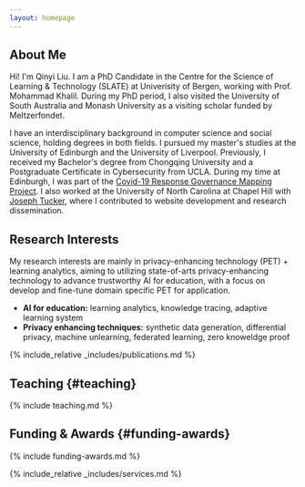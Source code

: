 ```yaml
---
layout: homepage
---
```


## About Me

Hi! I'm Qinyi Liu. I am a PhD Candidate in the Centre for the Science of Learning & Technology (SLATE) at Univerisity of Bergen, working with Prof. Mohammad Khalil. During my PhD period, I also visited the University of South Australia and Monash University as a visiting scholar funded by Meltzerfondet. 


I have an interdisciplinary background in computer science and social science, holding degrees in both fields. I pursued my master's studies at the University of Edinburgh and the University of Liverpool. Previously, I received my Bachelor's degree from Chongqing University and a Postgraduate Certificate in Cybersecurity from UCLA. During my time at Edinburgh, I was part of the [Covid-19 Response Governance Mapping Project](https://efi.ed.ac.uk/covid-19-response-governance-mapping/). I also worked at the University of North Carolina at Chapel Hill with [Joseph Tucker](https://www.med.unc.edu/medicine/infdis/people/joseph-tucker-md-phd/), where I contributed to website development and research dissemination. 


## Research Interests
My research interests are mainly in privacy-enhancing technology (PET) + learning analytics, aiming to utilizing state-of-arts privacy-enhancing technology to advance trustworthy AI for education, with a focus on develop and fine-tune domain specific PET for application.

- **AI for education:** learning analytics, knowledge tracing, adaptive learning system
- **Privacy enhancing techniques:** synthetic data generation, differential privacy, machine unlearning, federated learning, zero knoweldge proof


{% include_relative _includes/publications.md %}

## Teaching {#teaching}
{% include teaching.md %}

## Funding & Awards {#funding-awards}
{% include funding-awards.md %}

{% include_relative _includes/services.md %}
